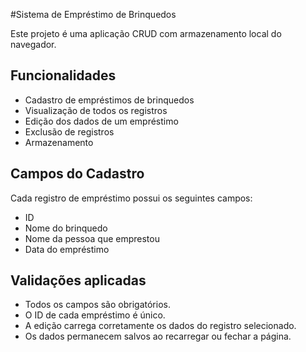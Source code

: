 #Sistema de Empréstimo de Brinquedos

Este projeto é uma aplicação CRUD com armazenamento local do navegador.

## Funcionalidades

-  Cadastro de empréstimos de brinquedos
-  Visualização de todos os registros
-  Edição dos dados de um empréstimo
-  Exclusão de registros
-  Armazenamento

##  Campos do Cadastro

Cada registro de empréstimo possui os seguintes campos:

- ID
- Nome do brinquedo
- Nome da pessoa que emprestou
- Data do empréstimo

## Validações aplicadas

- Todos os campos são obrigatórios.
- O ID de cada empréstimo é único.
- A edição carrega corretamente os dados do registro selecionado.
- Os dados permanecem salvos ao recarregar ou fechar a página.
